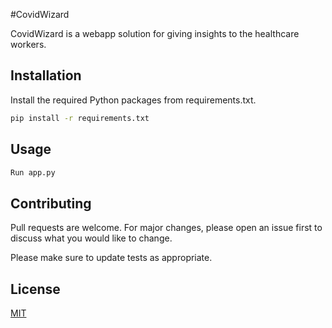#CovidWizard

CovidWizard is a webapp solution for giving insights to the healthcare workers.

## Installation

Install the required Python packages from requirements.txt.

```bash
pip install -r requirements.txt
```

## Usage

```python
Run app.py
```

## Contributing
Pull requests are welcome. For major changes, please open an issue first to discuss what you would like to change.

Please make sure to update tests as appropriate.

## License
[MIT](https://choosealicense.com/licenses/mit/)